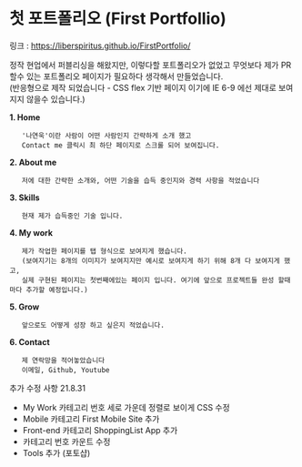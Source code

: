 # 첫 포트폴리오 (First Portfollio)

링크 : https://liberspiritus.github.io/FirstPortfolio/

정작 현업에서 퍼블리싱을 해왔지만, 이렇다할 포트폴리오가 없었고
무엇보다 제가 PR할수 있는 포트폴리오 페이지가 필요하다 생각해서 만들었습니다.  
(반응형으로 제작 되었습니다 - CSS flex 기반 페이지 이기에
IE 6-9 에선 제대로 보여지지 않을수 있습니다.)

**1. Home**

```
   '나연욱'이란 사람이 어떤 사람인지 간략하게 소개 했고
   Contact me 클릭시 최 하단 페이지로 스크롤 되어 보여집니다.
```

**2. About me**

```
   저에 대한 간략한 소개와, 어떤 기술을 습득 중인지와 경력 사항을 적었습니다
```

**3. Skills**

```
   현재 제가 습득중인 기술 입니다.
```

**4. My work**

```
   제가 작업한 페이지를 탭 형식으로 보여지게 했습니다.
   (보여지기는 8개의 이미지가 보여지지만 예시로 보여지게 하기 위해 8개 다 보여지게 했고,
   실제 구현된 페이지는 첫번째에있는 페이지 입니다. 여기에 앞으로 프로젝트들 완성 할때마다 추가할 예정입니다.)
```

**5. Grow**

```
   앞으로도 어떻게 성장 하고 싶은지 적었습니다.
```

**6. Contact**

```
   제 연락망을 적어놓았습니다
   이메일, Github, Youtube
```

추가 수정 사항
21.8.31

- My Work 카테고리 번호 세로 가운데 정렬로 보이게 CSS 수정
- Mobile 카테고리 First Mobile Site 추가
- Front-end 카테고리 ShoppingList App 추가
- 카테고리 번호 카운트 수정
- Tools 추가 (포토샵)
